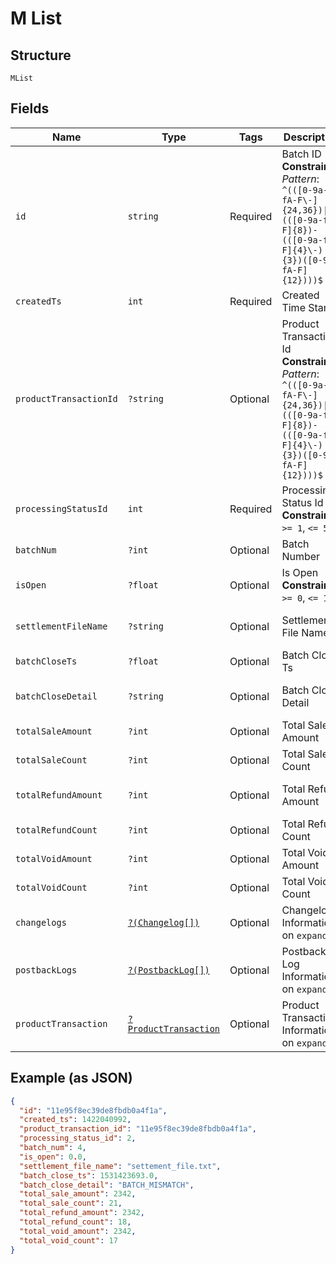 
# M List

## Structure

`MList`

## Fields

| Name | Type | Tags | Description | Getter | Setter |
|  --- | --- | --- | --- | --- | --- |
| `id` | `string` | Required | Batch ID<br>**Constraints**: *Pattern*: `^(([0-9a-fA-F\-]{24,36})\|(([0-9a-fA-F]{8})-(([0-9a-fA-F]{4}\-){3})([0-9a-fA-F]{12})))$` | getId(): string | setId(string id): void |
| `createdTs` | `int` | Required | Created Time Stamp | getCreatedTs(): int | setCreatedTs(int createdTs): void |
| `productTransactionId` | `?string` | Optional | Product Transaction Id<br>**Constraints**: *Pattern*: `^(([0-9a-fA-F\-]{24,36})\|(([0-9a-fA-F]{8})-(([0-9a-fA-F]{4}\-){3})([0-9a-fA-F]{12})))$` | getProductTransactionId(): ?string | setProductTransactionId(?string productTransactionId): void |
| `processingStatusId` | `int` | Required | Processing Status Id<br>**Constraints**: `>= 1`, `<= 5` | getProcessingStatusId(): int | setProcessingStatusId(int processingStatusId): void |
| `batchNum` | `?int` | Optional | Batch Number | getBatchNum(): ?int | setBatchNum(?int batchNum): void |
| `isOpen` | `?float` | Optional | Is Open<br>**Constraints**: `>= 0`, `<= 1` | getIsOpen(): ?float | setIsOpen(?float isOpen): void |
| `settlementFileName` | `?string` | Optional | Settlement File Name | getSettlementFileName(): ?string | setSettlementFileName(?string settlementFileName): void |
| `batchCloseTs` | `?float` | Optional | Batch Close Ts | getBatchCloseTs(): ?float | setBatchCloseTs(?float batchCloseTs): void |
| `batchCloseDetail` | `?string` | Optional | Batch Close Detail | getBatchCloseDetail(): ?string | setBatchCloseDetail(?string batchCloseDetail): void |
| `totalSaleAmount` | `?int` | Optional | Total Sale Amount | getTotalSaleAmount(): ?int | setTotalSaleAmount(?int totalSaleAmount): void |
| `totalSaleCount` | `?int` | Optional | Total Sale Count | getTotalSaleCount(): ?int | setTotalSaleCount(?int totalSaleCount): void |
| `totalRefundAmount` | `?int` | Optional | Total Refund Amount | getTotalRefundAmount(): ?int | setTotalRefundAmount(?int totalRefundAmount): void |
| `totalRefundCount` | `?int` | Optional | Total Refund Count | getTotalRefundCount(): ?int | setTotalRefundCount(?int totalRefundCount): void |
| `totalVoidAmount` | `?int` | Optional | Total Void Amount | getTotalVoidAmount(): ?int | setTotalVoidAmount(?int totalVoidAmount): void |
| `totalVoidCount` | `?int` | Optional | Total Void Count | getTotalVoidCount(): ?int | setTotalVoidCount(?int totalVoidCount): void |
| `changelogs` | [`?(Changelog[])`](../../doc/models/changelog.md) | Optional | Changelog Information on `expand` | getChangelogs(): ?array | setChangelogs(?array changelogs): void |
| `postbackLogs` | [`?(PostbackLog[])`](../../doc/models/postback-log.md) | Optional | Postback Log Information on `expand` | getPostbackLogs(): ?array | setPostbackLogs(?array postbackLogs): void |
| `productTransaction` | [`?ProductTransaction`](../../doc/models/product-transaction.md) | Optional | Product Transaction Information on `expand` | getProductTransaction(): ?ProductTransaction | setProductTransaction(?ProductTransaction productTransaction): void |

## Example (as JSON)

```json
{
  "id": "11e95f8ec39de8fbdb0a4f1a",
  "created_ts": 1422040992,
  "product_transaction_id": "11e95f8ec39de8fbdb0a4f1a",
  "processing_status_id": 2,
  "batch_num": 4,
  "is_open": 0.0,
  "settlement_file_name": "settement_file.txt",
  "batch_close_ts": 1531423693.0,
  "batch_close_detail": "BATCH_MISMATCH",
  "total_sale_amount": 2342,
  "total_sale_count": 21,
  "total_refund_amount": 2342,
  "total_refund_count": 18,
  "total_void_amount": 2342,
  "total_void_count": 17
}
```

